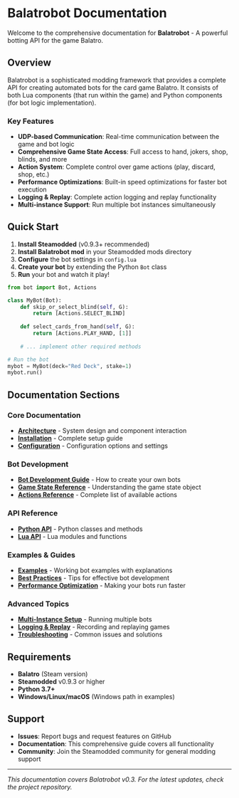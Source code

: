 # Balatrobot Documentation

Welcome to the comprehensive documentation for **Balatrobot** - A powerful botting API for the game Balatro.

## Overview

Balatrobot is a sophisticated modding framework that provides a complete API for creating automated bots for the card game Balatro. It consists of both Lua components (that run within the game) and Python components (for bot logic implementation).

### Key Features

- **UDP-based Communication**: Real-time communication between the game and bot logic
- **Comprehensive Game State Access**: Full access to hand, jokers, shop, blinds, and more
- **Action System**: Complete control over game actions (play, discard, shop, etc.)
- **Performance Optimizations**: Built-in speed optimizations for faster bot execution
- **Logging & Replay**: Complete action logging and replay functionality
- **Multi-instance Support**: Run multiple bot instances simultaneously

## Quick Start

1. **Install Steamodded** (v0.9.3+ recommended)
2. **Install Balatrobot mod** in your Steamodded mods directory
3. **Configure** the bot settings in `config.lua`
4. **Create your bot** by extending the Python `Bot` class
5. **Run** your bot and watch it play!

```python
from bot import Bot, Actions

class MyBot(Bot):
    def skip_or_select_blind(self, G):
        return [Actions.SELECT_BLIND]
    
    def select_cards_from_hand(self, G):
        return [Actions.PLAY_HAND, [1]]
    
    # ... implement other required methods

# Run the bot
mybot = MyBot(deck="Red Deck", stake=1)
mybot.run()
```

## Documentation Sections

### Core Documentation
- **[Architecture](architecture.md)** - System design and component interaction
- **[Installation](installation.md)** - Complete setup guide
- **[Configuration](configuration.md)** - Configuration options and settings

### Bot Development
- **[Bot Development Guide](bot-development.md)** - How to create your own bots
- **[Game State Reference](game-state.md)** - Understanding the game state object
- **[Actions Reference](actions.md)** - Complete list of available actions

### API Reference
- **[Python API](python-api.md)** - Python classes and methods
- **[Lua API](lua-api.md)** - Lua modules and functions

### Examples & Guides
- **[Examples](examples.md)** - Working bot examples with explanations
- **[Best Practices](best-practices.md)** - Tips for effective bot development
- **[Performance Optimization](performance.md)** - Making your bots run faster

### Advanced Topics
- **[Multi-Instance Setup](multi-instance.md)** - Running multiple bots
- **[Logging & Replay](logging-replay.md)** - Recording and replaying games
- **[Troubleshooting](troubleshooting.md)** - Common issues and solutions

## Requirements

- **Balatro** (Steam version)
- **Steamodded** v0.9.3 or higher
- **Python 3.7+**
- **Windows/Linux/macOS** (Windows path in examples)

## Support

- **Issues**: Report bugs and request features on GitHub
- **Documentation**: This comprehensive guide covers all functionality
- **Community**: Join the Steamodded community for general modding support

---

*This documentation covers Balatrobot v0.3. For the latest updates, check the project repository.* 